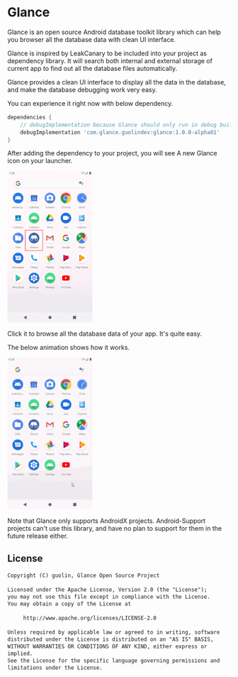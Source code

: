 # Glance

Glance is an open source Android database toolkit library which can help you browser all the database data with clean UI interface.

Glance is inspired by LeakCanary to be included into your project as dependency library. It will search both internal and external storage of current app to find out all the database files automatically.

Glance provides a clean UI interface to display all the data in the database, and make the database debugging work very easy.

You can experience it right now with below dependency.

```groovy
dependencies {
    // debugImplementation because Glance should only run in debug builds.
    debugImplementation 'com.glance.guolindev:glance:1.0.0-alpha01'
}
```

After adding the dependency to your project, you will see A new Glance icon on your launcher.

<img src="screenshots/1.png" width="38%" />

Click it to browse all the database data of your app. It's quite easy.

The below animation shows how it works.

<img src="screenshots/2.gif" width="38%" />

Note that Glance only supports AndroidX projects. Android-Support projects can't use this library, and have no plan to support for them in the future release either.

## License

```
Copyright (C) guolin, Glance Open Source Project

Licensed under the Apache License, Version 2.0 (the "License");
you may not use this file except in compliance with the License.
You may obtain a copy of the License at

     http://www.apache.org/licenses/LICENSE-2.0

Unless required by applicable law or agreed to in writing, software
distributed under the License is distributed on an "AS IS" BASIS,
WITHOUT WARRANTIES OR CONDITIONS OF ANY KIND, either express or implied.
See the License for the specific language governing permissions and
limitations under the License.
```